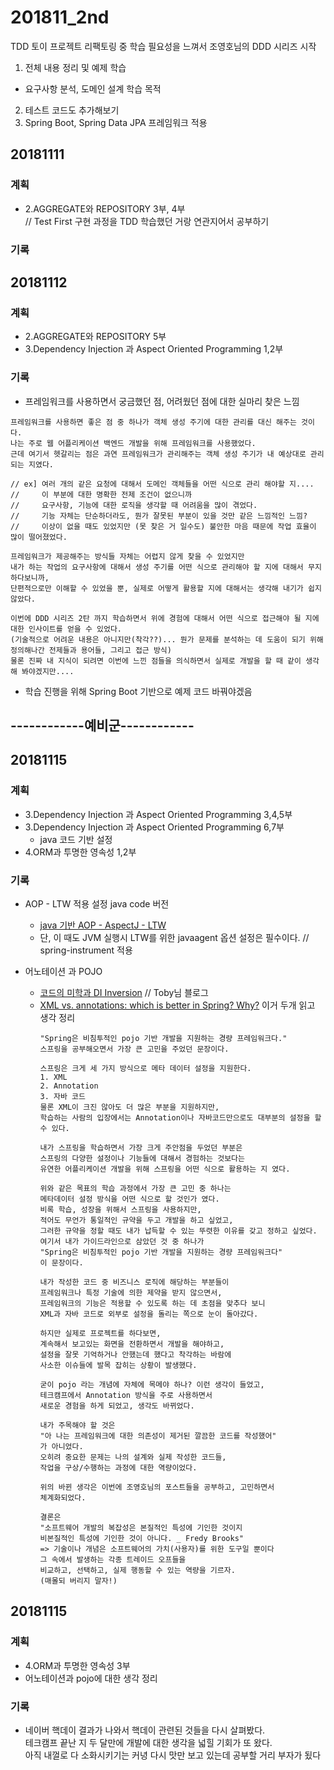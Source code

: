 ﻿# 201811_2nd
TDD 토이 프로젝트 리팩토링 중 학습 필요성을 느껴서 조영호님의 DDD 시리즈 시작
1. 전체 내용 정리 및 예제 학습
 - 요구사항 분석, 도메인 설계 학습 목적 
2. 테스트 코드도 추가해보기
3. Spring Boot, Spring Data JPA 프레임워크 적용

## 20181111
### 계획
* 2.AGGREGATE와 REPOSITORY 3부, 4부  
  // Test First 구현 과정을 TDD 학습했던 거랑 연관지어서 공부하기

### 기록

## 20181112
### 계획
* 2.AGGREGATE와 REPOSITORY 5부  
* 3.Dependency Injection 과 Aspect Oriented Programming 1,2부

### 기록
* 프레임워크를 사용하면서 궁금했던 점, 어려웠던 점에 대한 실마리 찾은 느낌  
```
프레임워크를 사용하면 좋은 점 중 하나가 객체 생성 주기에 대한 관리를 대신 해주는 것이다.
나는 주로 웹 어플리케이션 백엔드 개발을 위해 프레임워크를 사용했었다. 
근데 여기서 헷갈리는 점은 과연 프레임워크가 관리해주는 객체 생성 주기가 내 예상대로 관리 되는 지였다.

// ex] 여러 개의 같은 요청에 대해서 도메인 객체들을 어떤 식으로 관리 해야할 지....
//     이 부분에 대한 명확한 전제 조건이 없으니까
//     요구사항, 기능에 대한 로직을 생각할 때 어려움을 많이 겪었다.  
//     기능 자체는 단순하더라도, 뭔가 잘못된 부분이 있을 것만 같은 느낌적인 느낌?  
//     이상이 없을 때도 있었지만 (못 찾은 거 일수도) 불안한 마음 때문에 작업 효율이 많이 떨어졌었다.

프레임워크가 제공해주는 방식들 자체는 어렵지 않게 찾을 수 있었지만
내가 하는 작업의 요구사항에 대해서 생성 주기를 어떤 식으로 관리해야 할 지에 대해서 무지하다보니까,
단편적으로만 이해할 수 있었을 뿐, 실제로 어떻게 활용할 지에 대해서는 생각해 내기가 쉽지 않았다.

이번에 DDD 시리즈 2탄 까지 학습하면서 위에 경험에 대해서 어떤 식으로 접근해야 될 지에 대한 인사이트를 얻을 수 있었다.  
(기술적으로 어려운 내용은 아니지만(착각??)... 뭔가 문제를 분석하는 데 도움이 되기 위해 정의해나간 전제들과 용어들, 그리고 접근 방식)
물론 진짜 내 지식이 되려면 이번에 느낀 점들을 의식하면서 실제로 개발을 할 때 같이 생각해 봐야겠지만....
```

* 학습 진행을 위해 Spring Boot 기반으로 예제 코드 바꿔야겠음  

## ------------예비군------------

## 20181115
### 계획
* 3.Dependency Injection 과 Aspect Oriented Programming 3,4,5부
* 3.Dependency Injection 과 Aspect Oriented Programming 6,7부  
  * java 코드 기반 설정  
* 4.ORM과 투명한 영속성 1,2부

### 기록
* AOP - LTW 적용 설정 java code 버전  
  * [java 기반 AOP - AspectJ - LTW](https://github.com/ddingcham/ORMWithDDD/commit/20eb282b97d51f46cc172fab5064da8285d8e387)  
  * 단, 이 때도 JVM 실행시 LTW를 위한 javaagent 옵션 설정은 필수이다. // spring-instrument 적용

* 어노테이션 과 POJO
  * [코드의 미학과 DI Inversion](http://toby.epril.com/?p=974) // Toby님 블로그  
  * [XML vs. annotations: which is better in Spring? Why?](https://www.quora.com/XML-vs-annotations-which-is-better-in-Spring-Why)
    이거 두개 읽고 생각 정리
    ```
    "Spring은 비침투적인 pojo 기반 개발을 지원하는 경량 프레임워크다."
    스프링을 공부해오면서 가장 큰 고민을 주었던 문장이다.
    
    스프링은 크게 세 가지 방식으로 메타 데이터 설정을 지원한다.
    1. XML
    2. Annotation
    3. 자바 코드
    물론 XML이 크진 않아도 더 많은 부분을 지원하지만,
    학습하는 사람의 입장에서는 Annotation이나 자바코드만으로도 대부분의 설정을 할 수 있다.
    
    내가 스프링을 학습하면서 가장 크게 주안점을 두었던 부분은
    스프링의 다양한 설정이나 기능들에 대해서 경험하는 것보다는    
    유연한 어플리케이션 개발을 위해 스프링을 어떤 식으로 활용하는 지 였다.
    
    위와 같은 목표의 학습 과정에서 가장 큰 고민 중 하나는
    메타데이터 설정 방식을 어떤 식으로 할 것인가 였다. 
    비록 학습, 성장을 위해서 스프링을 사용하지만,
    적어도 무언가 통일적인 규약을 두고 개발을 하고 싶었고,
    그러한 규약을 정할 때도 내가 납득할 수 있는 뚜렷한 이유를 갖고 정하고 싶었다.
    여기서 내가 가이드라인으로 삼았던 것 중 하나가
    "Spring은 비침투적인 pojo 기반 개발을 지원하는 경량 프레임워크다"
    이 문장이다.
    
    내가 작성한 코드 중 비즈니스 로직에 해당하는 부분들이
    프레임워크나 특정 기술에 의한 제약을 받지 않으면서,
    프레임워크의 기능은 적용할 수 있도록 하는 데 초점을 맞추다 보니
    XML과 자바 코드로 외부로 설정을 돌리는 쪽으로 눈이 돌아갔다.
    
    하지만 실제로 프로젝트를 하다보면,
    계속해서 보고있는 화면을 전환하면서 개발을 해야하고,
    설정을 잘못 기억하거나 안했는데 했다고 착각하는 바람에
    사소한 이슈들에 발목 잡히는 상황이 발생했다.
    
    굳이 pojo 라는 개념에 자체에 목메야 하나? 이런 생각이 들었고,
    테크캠프에서 Annotation 방식을 주로 사용하면서
    새로운 경험을 하게 되었고, 생각도 바뀌었다.
    
    내가 주목해야 할 것은 
    "아 나는 프레임워크에 대한 의존성이 제거된 깔끔한 코드를 작성했어"
    가 아니었다.
    오히려 중요한 문제는 나의 설계와 실제 작성한 코드들,
    작업을 구상/수행하는 과정에 대한 역량이었다. 
    
    위의 바뀐 생각은 이번에 조영호님의 포스트들을 공부하고, 고민하면서
    체계화되었다.
    
    결론은
    "소프트웨어 개발의 복잡성은 본질적인 특성에 기인한 것이지
    비본질적인 특성에 기인한 것이 아니다. _ Fredy Brooks"
    => 기술이나 개념은 소프트웨어의 가치(사용자)를 위한 도구일 뿐이다
    그 속에서 발생하는 각종 트레이드 오프들을
    비교하고, 선택하고, 실제 행동할 수 있는 역량을 기르자.
    (매몰되 버리지 말자!)
    ```

## 20181115
### 계획
* 4.ORM과 투명한 영속성 3부  
* 어노테이션과 pojo에 대한 생각 정리  

### 기록
* 네이버 핵데이 결과가 나와서 핵데이 관련된 것들을 다시 살펴봤다.  
  테크캠프 끝난 지 두 달만에 개발에 대한 생각을 넓힐 기회가 또 왔다.  
  아직 내껄로 다 소화시키기는 커녕 다시 맛만 보고 있는데 공부할 거리 부자가 됬다
